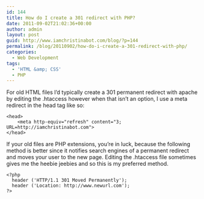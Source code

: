 ```yaml
---
id: 144
title: How do I create a 301 redirect with PHP?
date: 2011-09-02T21:02:36+00:00
author: admin
layout: post
guid: http://www.iamchristinabot.com/blog/?p=144
permalink: /blog/20110902/how-do-i-create-a-301-redirect-with-php/
categories:
  - Web Development
tags:
  - 'HTML &amp; CSS'
  - PHP
---
```

For old HTML files I&#8217;d typically create a 301 permanent redirect with apache by editing the .htaccess however when that isn&#8217;t an option, I use a meta redirect in the head tag like so:


    <head>
        <meta http-equiv="refresh" content="3; URL=http://iamchristinabot.com">
    </head>



If your old files are PHP extensions, you&#8217;re in luck, because the following method is better since it notifies search engines of a permanent redirect and moves your user to the new page. Editing the .htaccess file sometimes gives me the heebie jeebies and so this is my preferred method.


    <?php
      header ('HTTP/1.1 301 Moved Permanently');
      header ('Location: http://www.newurl.com');
    ?>
